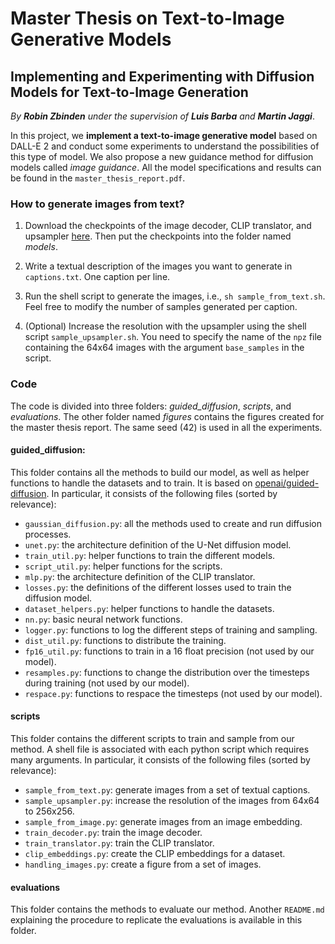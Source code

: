 # Master Thesis on Text-to-Image Generative Models
## Implementing and Experimenting with Diffusion Models for Text-to-Image Generation

*By **Robin Zbinden** under the supervision of **Luis Barba** and **Martin Jaggi***.

In this project, we **implement a text-to-image generative model** based on DALL-E 2 and conduct some experiments to understand the possibilities of this type of model. We also propose a new guidance method for diffusion models called *image guidance*. All the model specifications and results can be found in the `master_thesis_report.pdf`.

### How to generate images from text?

1. Download the checkpoints of the image decoder, CLIP translator, and upsampler [here](https://drive.google.com/drive/folders/1NEYwdgRLBx-nRvw66Td8cxr4nS5yTkgq?usp=sharing). Then put the checkpoints into the folder named *models*.

2. Write a textual description of the images you want to generate in `captions.txt`. One caption per line.

3. Run the shell script to generate the images, i.e., `sh sample_from_text.sh`. Feel free to modify the number of samples generated per caption.

4. (Optional) Increase the resolution with the upsampler using the shell script `sample_upsampler.sh`. You need to specify the name of the `npz` file containing the 64x64 images with the argument `base_samples` in the script.

### Code

The code is divided into three folders: *guided_diffusion*, *scripts*, and *evaluations*. The other folder named *figures* contains the figures created for the master thesis report. The same seed (42) is used in all the experiments.

#### guided_diffusion:

This folder contains all the methods to build our model, as well as helper functions to handle the datasets and to train. It is based on [openai/guided-diffusion](https://github.com/openai/guided-diffusion). In particular, it consists of the following files (sorted by relevance):

- `gaussian_diffusion.py`: all the methods used to create and run diffusion processes.
- `unet.py`: the architecture definition of the U-Net diffusion model.
- `train_util.py`: helper functions to train the different models.
- `script_util.py`: helper functions for the scripts.
- `mlp.py`: the architecture definition of the CLIP translator.
- `losses.py`: the definitions of the different losses used to train the diffusion model.
- `dataset_helpers.py`: helper functions to handle the datasets.
- `nn.py`: basic neural network functions.
- `logger.py`: functions to log the different steps of training and sampling.
- `dist_util.py`: functions to distribute the training.
- `fp16_util.py`: functions to train in a 16 float precision (not used by our model).
- `resamples.py`: functions to change the distribution over the timesteps during training (not used by our model).
- `respace.py`: functions to respace the timesteps (not used by our model).

#### scripts

This folder contains the different scripts to train and sample from our method. A shell file is associated with each python script which requires many arguments. In particular, it consists of the following files (sorted by relevance):

- `sample_from_text.py`: generate images from a set of textual captions.
- `sample_upsampler.py`: increase the resolution of the images from 64x64 to 256x256.
- `sample_from_image.py`: generate images from an image embedding.
- `train_decoder.py`: train the image decoder.
- `train_translator.py`: train the CLIP translator.
- `clip_embeddings.py`: create the CLIP embeddings for a dataset.
- `handling_images.py`: create a figure from a set of images.

#### evaluations

This folder contains the methods to evaluate our method. Another `README.md` explaining the procedure to replicate the evaluations is available in this folder. 

